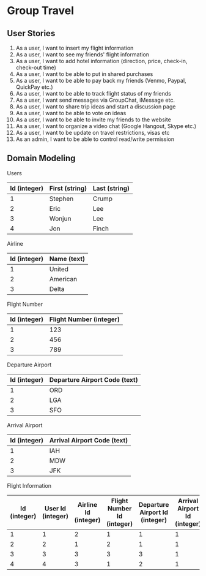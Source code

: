 # Group Travel

## User Stories

1. As a user, I want to insert my flight information
2. As a user, I want to see my friends' flight information
3. As a user, I want to add hotel information (direction, price, check-in, check-out time)
4. As a user, I want to be able to put in shared purchases
5. As a user, I want to be able to pay back my friends (Venmo, Paypal, QuickPay etc.)
6. As a user, I want to be able to track flight status of my friends
7. As a user, I want send messages via GroupChat, iMessage etc.
8. As a user, I want to share trip ideas and start a discussion page
9. As a user, I want to be able to vote on ideas
10. As a user, I want to be able to invite my friends to the website
11. As a user, I want to organize a video chat (Google Hangout, Skype etc.)
12. As a user, I want to be update on travel restrictions, visas etc
13. As an admin, I want to be able to control read/write permission

## Domain Modeling

Users

| Id (integer) | First (string) | Last (string) |
| ------------ | -------------- | ------------- | 
| 1            | Stephen        | Crump         |
| 2            | Eric           | Lee           |      
| 3            | Wonjun         | Lee           | 
| 4            | Jon            | Finch         |

Airline

| Id (integer) | Name (text) |
| ------------ | ----------- |
| 1            | United      |
| 2            | American    |
| 3            | Delta       |

Flight Number

| Id (integer) | Flight Number (integer) |
| ------------ | ----------------------- |
| 1            | 123                     |
| 2            | 456                     |
| 3            | 789                     |

Departure Airport

| Id (integer) | Departure Airport Code (text) |
| ------------ | ----------------------------- |
| 1            | ORD                           |
| 2            | LGA                           |
| 3            | SFO                           |

Arrival Airport

| Id (integer) | Arrival Airport Code (text) |
| ------------ | --------------------------- |
| 1            | IAH                         |
| 2            | MDW                         |
| 3            | JFK                         |

Flight Information

| Id (integer) | User Id (integer) | Airline Id (integer) | Flight Number Id (integer) | Departure Airport Id (integer) | Arrival Airport Id (integer) |
| ------------ | ----------------- | -------------------- | -------------------------- | ------------------------------ | ---------------------------- |
| 1            | 1                 | 2                    | 1                          | 1                              | 1                            |
| 2            | 2                 | 1                    | 2                          | 1                              | 1                            |
| 3            | 3                 | 3                    | 3                          | 3                              | 1                            |
| 4            | 4                 | 3                    | 1                          | 2                              | 1                            |
